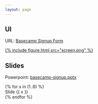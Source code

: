 ```yaml
---
layout: page
---
```


## UI

URL: [Basecamp Signup Form](https://basecamp.com/start)

<a href="https://basecamp.com/start">
{% include figure.html src="screen.png" %}
</a>

## Slides

Powerpoint: [basecamp-signup.pptx](basecamp-signup.pptx)

<div class="section portfolio">
	{% for x in (1..6) %}
	<div class="work">
		<img src="Slide{{x}}.png" alt="">	
		<div class="mask">
		Slide {{ x }}
		</div>
	</div>
	{% endfor %}
</div>


